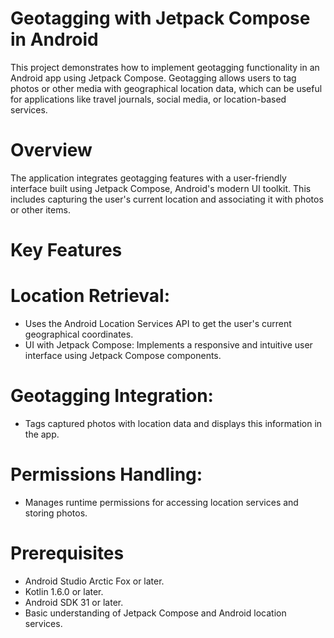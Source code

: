 
# Geotagging with Jetpack Compose in Android

This project demonstrates how to implement geotagging functionality in an Android app using Jetpack Compose. Geotagging allows users to tag photos or other media with geographical location data, which can be useful for applications like travel journals, social media, or location-based services.

# Overview
The application integrates geotagging features with a user-friendly interface built using Jetpack Compose, Android's modern UI toolkit. This includes capturing the user's current location and associating it with photos or other items.

# Key Features

# Location Retrieval: 

* Uses the Android Location Services API to get the user's current geographical coordinates.
* UI with Jetpack Compose: Implements a responsive and intuitive user interface using Jetpack Compose components.
# Geotagging Integration: 
* Tags captured photos with location data and displays this information in the app.
# Permissions Handling: 
* Manages runtime permissions for accessing location services and storing photos.
# Prerequisites
* Android Studio Arctic Fox or later.
* Kotlin 1.6.0 or later.
* Android SDK 31 or later.
* Basic understanding of Jetpack Compose and Android location services.
